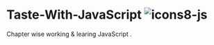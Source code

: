 # Taste-With-JavaScript   ![icons8-js](https://github.com/Salarkhan-9/Code-With-JavaScript/assets/98265148/25ce61a6-1bfb-491d-a369-3554fbbd6d5d)
Chapter wise working & learing JavaScript .
